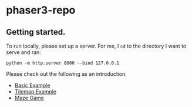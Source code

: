 # phaser3-repo

## Getting started.

To run locally, please set up a server. For me, I `cd` to the directory I want to serve and ran:

```python -m http.server 8000 --bind 127.0.0.1```

Please check out the following as an introduction.
- [Basic Example](https://adamilyas.github.io/phaser3-repo/basic-example/)
- [Tilemap Example](https://adamilyas.github.io/phaser3-repo/tilemap-example/)
- [Maze Game](https://adamilyas.github.io/phaser3-repo/maze-game/)
